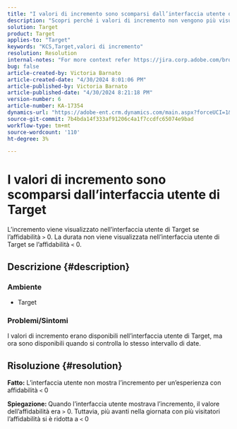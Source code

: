 ```yaml
---
title: "I valori di incremento sono scomparsi dall’interfaccia utente di Target"
description: "Scopri perché i valori di incremento non vengono più visualizzati nell’interfaccia utente di Target."
solution: Target
product: Target
applies-to: "Target"
keywords: "KCS,Target,valori di incremento"
resolution: Resolution
internal-notes: "For more context refer https://jira.corp.adobe.com/browse/TGT-41844"
bug: false
article-created-by: Victoria Barnato
article-created-date: "4/30/2024 8:01:06 PM"
article-published-by: Victoria Barnato
article-published-date: "4/30/2024 8:21:18 PM"
version-number: 6
article-number: KA-17354
dynamics-url: "https://adobe-ent.crm.dynamics.com/main.aspx?forceUCI=1&pagetype=entityrecord&etn=knowledgearticle&id=642b7a5c-2c07-ef11-9f8a-6045bd0a08d9"
source-git-commit: 7b4bda14f333af91206c4a1f7ccdfc65074e9bad
workflow-type: tm+mt
source-wordcount: '110'
ht-degree: 3%

---
```


# I valori di incremento sono scomparsi dall’interfaccia utente di Target


L’incremento viene visualizzato nell’interfaccia utente di Target se l’affidabilità `>`  0. La durata non viene visualizzata nell’interfaccia utente di Target se l’affidabilità `<`  0.

## Descrizione {#description}


### <b>Ambiente</b>

- Target


### <b>Problemi/Sintomi</b>

I valori di incremento erano disponibili nell’interfaccia utente di Target, ma ora sono disponibili quando si controlla lo stesso intervallo di date.


## Risoluzione {#resolution}




<b>Fatto:</b> L’interfaccia utente non mostra l’incremento per un’esperienza con affidabilità `<`  0



<b>Spiegazione: </b>Quando l’interfaccia utente mostrava l’incremento, il valore dell’affidabilità era `>`  0. Tuttavia, più avanti nella giornata con più visitatori l’affidabilità si è ridotta a `<`  0
